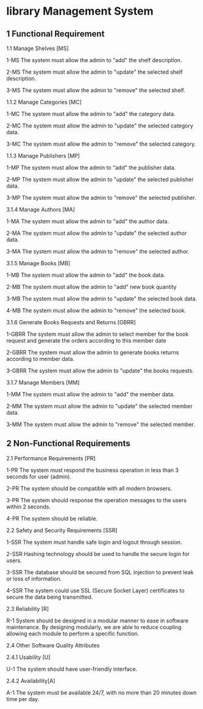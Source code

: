 # library Management System

## 1 Functional Requirement

1.1 Manage Shelves [MS]  

1-MS The system must allow the admin to "add" the shelf description.

2-MS The system must allow the admin to "update" the selected shelf description.

3-MS The system must allow the admin to "remove" the selected shelf.
 
1.1.2 Manage Categories [MC] 

1-MC The system must allow the admin to "add" the category data.

2-MC The system must allow the admin to "update" the selected category data.

3-MC The system must allow the admin to "remove" the selected category.

1.1.3 Manage Publishers [MP]

1-MP The system must allow the admin to "add" the publisher data.

2-MP The system must allow the admin to "update" the selected publisher data.

3-MP The system must allow the admin to "remove" the selected publisher.

3.1.4 Manage Authors [MA]

1-MA The system must allow the admin to "add" the author data.

2-MA The system must allow the admin to "update" the selected author data.

3-MA The system must allow the admin to "remove" the selected author.

3.1.5 Manage Books [MB]

1-MB The system must allow the admin to "add" the book data.

2-MB The system must allow the admin to "add" new book quantity

3-MB The system must allow the admin to "update" the selected book data.

4-MB The system must allow the admin to "remove" the selected book.

3.1.6 Generate Books Requests and Returns [GBRR]
 
1-GBRR The system must allow the admin to select member for the book request and generate the orders according to this member date

2-GBRR The system must allow the admin to generate books returns according to member data.

3-GBRR The system must allow the admin to "update" the books requests.

3.1.7 Manage Members [MM]

1-MM The system must allow the admin to "add" the member data.

2-MM The system must allow the admin to "update" the selected member data.

3-MM The system must allow the admin to "remove" the selected member.

## 2 Non-Functional Requirements

2.1 Performance Requirements [PR]

1-PR The system must respond the business operation in less than 3 seconds for user (admin).

2-PR The system should be compatible with all modern browsers.

3-PR The system should response the operation messages to the users within 2 seconds.

4-PR The system should be reliable.

2.2 Safety and Security Requirements [SSR]

1-SSR The system must handle safe login and logout through session. 

2-SSR Hashing technology should be used to handle the secure login for users.

3-SSR The database should be secured from SQL injection to prevent leak or loss of information.

4-SSR The system could use SSL (Secure Socket Layer) certificates to secure the data being transmitted. 

2.3 Reliability [R]
 
R-1 System should be designed in a modular manner to ease in software maintenance. By designing modularly, we are able to reduce coupling allowing each module to perform a specific function.

2.4 Other Software Quality Attributes 

2.4.1 Usability [U]

U-1 The system should have user-friendly interface. 

2.4.2 Availability[A]

A-1 The system must be available 24/7, with no more than 20 minutes down time per day.
